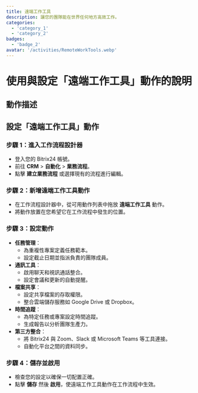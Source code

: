 ```yaml
---
title: 遠端工作工具
description: 讓您的團隊能在世界任何地方高效工作。
categories: 
  - 'category_1'
  - 'category_2'
badges: 
  - 'badge_2'
avatar: '/activities/RemoteWorkTools.webp'
---
```

# 使用與設定「遠端工作工具」動作的說明

## 動作描述

## **設定「遠端工作工具」動作**

### 步驟 1：進入工作流程設計器
- 登入您的 Bitrix24 帳號。
- 前往 **CRM** > **自動化** > **業務流程**。
- 點擊 **建立業務流程** 或選擇現有的流程進行編輯。

### 步驟 2：新增遠端工作工具動作
- 在工作流程設計器中，從可用動作列表中拖放 **遠端工作工具** 動作。
- 將動作放置在您希望它在工作流程中發生的位置。

### 步驟 3：設定動作
- **任務管理**：
  - 為重複性專案定義任務範本。
  - 設定截止日期並指派負責的團隊成員。
- **通訊工具**：
  - 啟用聊天和視訊通話整合。
  - 設定會議和更新的自動提醒。
- **檔案共享**：
  - 設定共享檔案的存取權限。
  - 整合雲端儲存服務如 Google Drive 或 Dropbox。
- **時間追蹤**：
  - 為特定任務或專案設定時間追蹤。
  - 生成報告以分析團隊生產力。
- **第三方整合**：
  - 將 Bitrix24 與 Zoom、Slack 或 Microsoft Teams 等工具連接。
  - 自動化平台之間的資料同步。

### 步驟 4：儲存並啟用
- 檢查您的設定以確保一切配置正確。
- 點擊 **儲存** 然後 **啟用**，使遠端工作工具動作在工作流程中生效。